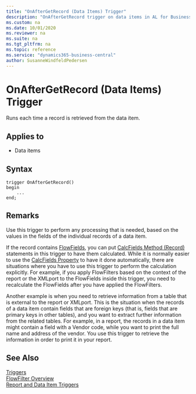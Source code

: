 ```yaml
---
title: "OnAfterGetRecord (Data Items) Trigger"
description: "OnAfterGetRecord trigger on data items in AL for Business Central."
ms.custom: na
ms.date: 10/01/2020
ms.reviewer: na
ms.suite: na
ms.tgt_pltfrm: na
ms.topic: reference
ms.service: "dynamics365-business-central"
author: SusanneWindfeldPedersen
---
```



# OnAfterGetRecord (Data Items) Trigger

Runs each time a record is retrieved from the data item.  

## Applies to  

- Data items  

## Syntax  

```AL
trigger OnAfterGetRecord()
begin
    ...
end;
``` 

## Remarks

Use this trigger to perform any processing that is needed, based on the values in the fields of the individual records of a data item.  

If the record contains [FlowFields](../devenv-flowfields.md), you can put [CalcFields Method \(Record\)](../methods-auto/library.md) statements in this trigger to have them calculated. While it is normally easier to use the [CalcFields Property](../properties/devenv-calcfields-property.md) to have it done automatically, there are situations where you have to use this trigger to perform the calculation explicitly. For example, if you apply FlowFilters based on the context of the report or the XMLport to the FlowFields inside this trigger, you need to recalculate the FlowFields after you have applied the FlowFilters.  

Another example is when you need to retrieve information from a table that is external to the report or XMLport. This is the situation when the records of a data item contain fields that are foreign keys \(that is, fields that are primary keys in other tables\), and you want to extract further information from the related tables. For example, in a report, the records in a data item might contain a field with a Vendor code, while you want to print the full name and address of the vendor. You use this trigger to retrieve the information in order to print it in your report.  

## See Also

[Triggers](devenv-triggers.md)   
[FlowFilter Overview](../devenv-flowfilter-overview.md)  
[Report and Data Item Triggers](devenv-report-and-data-item-triggers.md)